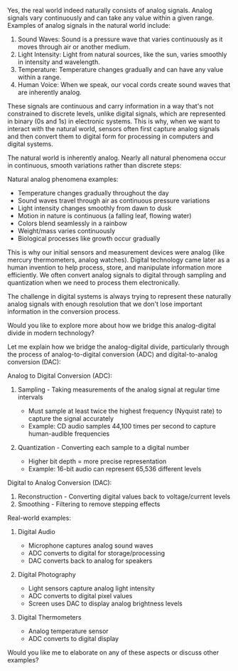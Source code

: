 Yes, the real world indeed naturally consists of analog signals. Analog signals vary continuously and can take any value within a given range. Examples of analog signals in the natural world include:

1. Sound Waves: Sound is a pressure wave that varies continuously as it moves through air or another medium.
2. Light Intensity: Light from natural sources, like the sun, varies smoothly in intensity and wavelength.
3. Temperature: Temperature changes gradually and can have any value within a range.
4. Human Voice: When we speak, our vocal cords create sound waves that are inherently analog.

These signals are continuous and carry information in a way that's not constrained to discrete levels, unlike digital signals, which are represented in binary (0s and 1s) in electronic systems. This is why, when we want to interact with the natural world, sensors often first capture analog signals and then convert them to digital form for processing in computers and digital systems.

The natural world is inherently analog. Nearly all natural phenomena occur in continuous, smooth variations rather than discrete steps:

Natural analog phenomena examples:

- Temperature changes gradually throughout the day
- Sound waves travel through air as continuous pressure variations
- Light intensity changes smoothly from dawn to dusk
- Motion in nature is continuous (a falling leaf, flowing water)
- Colors blend seamlessly in a rainbow
- Weight/mass varies continuously
- Biological processes like growth occur gradually

This is why our initial sensors and measurement devices were analog (like mercury thermometers, analog watches). Digital technology came later as a human invention to help process, store, and manipulate information more efficiently. We often convert analog signals to digital through sampling and quantization when we need to process them electronically.

The challenge in digital systems is always trying to represent these naturally analog signals with enough resolution that we don't lose important information in the conversion process.

Would you like to explore more about how we bridge this analog-digital divide in modern technology?

Let me explain how we bridge the analog-digital divide, particularly through the process of analog-to-digital conversion (ADC) and digital-to-analog conversion (DAC):

Analog to Digital Conversion (ADC):
1. Sampling - Taking measurements of the analog signal at regular time intervals
   - Must sample at least twice the highest frequency (Nyquist rate) to capture the signal accurately
   - Example: CD audio samples 44,100 times per second to capture human-audible frequencies

2. Quantization - Converting each sample to a digital number
   - Higher bit depth = more precise representation
   - Example: 16-bit audio can represent 65,536 different levels

Digital to Analog Conversion (DAC):
1. Reconstruction - Converting digital values back to voltage/current levels
2. Smoothing - Filtering to remove stepping effects

Real-world examples:
1. Digital Audio
   - Microphone captures analog sound waves
   - ADC converts to digital for storage/processing
   - DAC converts back to analog for speakers

2. Digital Photography
   - Light sensors capture analog light intensity
   - ADC converts to digital pixel values
   - Screen uses DAC to display analog brightness levels

3. Digital Thermometers
   - Analog temperature sensor
   - ADC converts to digital display

Would you like me to elaborate on any of these aspects or discuss other examples?